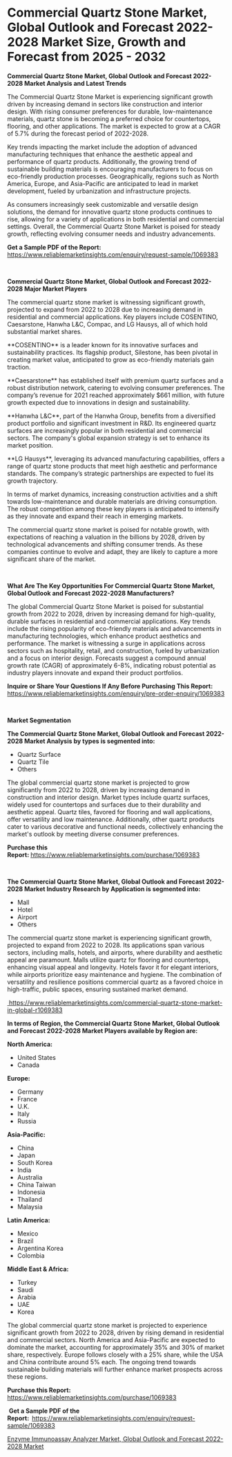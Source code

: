 <p><h1>Commercial Quartz Stone Market, Global Outlook and Forecast 2022-2028 Market Size, Growth and Forecast from 2025 - 2032</h1></p><p><strong>Commercial Quartz Stone Market, Global Outlook and Forecast 2022-2028 Market Analysis and Latest Trends</strong></p>
<p><p>The Commercial Quartz Stone Market is experiencing significant growth driven by increasing demand in sectors like construction and interior design. With rising consumer preferences for durable, low-maintenance materials, quartz stone is becoming a preferred choice for countertops, flooring, and other applications. The market is expected to grow at a CAGR of 5.7% during the forecast period of 2022-2028.</p><p>Key trends impacting the market include the adoption of advanced manufacturing techniques that enhance the aesthetic appeal and performance of quartz products. Additionally, the growing trend of sustainable building materials is encouraging manufacturers to focus on eco-friendly production processes. Geographically, regions such as North America, Europe, and Asia-Pacific are anticipated to lead in market development, fueled by urbanization and infrastructure projects.</p><p>As consumers increasingly seek customizable and versatile design solutions, the demand for innovative quartz stone products continues to rise, allowing for a variety of applications in both residential and commercial settings. Overall, the Commercial Quartz Stone Market is poised for steady growth, reflecting evolving consumer needs and industry advancements.</p></p>
<p><strong>Get a Sample PDF of the Report:&nbsp;</strong> <a href="https://www.reliablemarketinsights.com/enquiry/request-sample/1069383?utm_campaign=3498&utm_medium=2&utm_source=Github&utm_content=ia&utm_term=21032025&utm_id=commercial-quartz-stone-market-global-outlook-and-forecast-2022-2028">https://www.reliablemarketinsights.com/enquiry/request-sample/1069383</a></p>
<p>&nbsp;</p>
<p><strong>Commercial Quartz Stone Market, Global Outlook and Forecast 2022-2028 Major Market Players</strong></p>
<p><p>The commercial quartz stone market is witnessing significant growth, projected to expand from 2022 to 2028 due to increasing demand in residential and commercial applications. Key players include COSENTINO, Caesarstone, Hanwha L&C, Compac, and LG Hausys, all of which hold substantial market shares.</p><p>**COSENTINO** is a leader known for its innovative surfaces and sustainability practices. Its flagship product, Silestone, has been pivotal in creating market value, anticipated to grow as eco-friendly materials gain traction.</p><p>**Caesarstone** has established itself with premium quartz surfaces and a robust distribution network, catering to evolving consumer preferences. The company’s revenue for 2021 reached approximately $661 million, with future growth expected due to innovations in design and sustainability.</p><p>**Hanwha L&C**, part of the Hanwha Group, benefits from a diversified product portfolio and significant investment in R&D. Its engineered quartz surfaces are increasingly popular in both residential and commercial sectors. The company's global expansion strategy is set to enhance its market position.</p><p>**LG Hausys**, leveraging its advanced manufacturing capabilities, offers a range of quartz stone products that meet high aesthetic and performance standards. The company’s strategic partnerships are expected to fuel its growth trajectory.</p><p>In terms of market dynamics, increasing construction activities and a shift towards low-maintenance and durable materials are driving consumption. The robust competition among these key players is anticipated to intensify as they innovate and expand their reach in emerging markets.</p><p>The commercial quartz stone market is poised for notable growth, with expectations of reaching a valuation in the billions by 2028, driven by technological advancements and shifting consumer trends. As these companies continue to evolve and adapt, they are likely to capture a more significant share of the market.</p></p>
<p>&nbsp;</p>
<p><strong>What Are The Key Opportunities For Commercial Quartz Stone Market, Global Outlook and Forecast 2022-2028 Manufacturers?</strong></p>
<p><p>The global Commercial Quartz Stone Market is poised for substantial growth from 2022 to 2028, driven by increasing demand for high-quality, durable surfaces in residential and commercial applications. Key trends include the rising popularity of eco-friendly materials and advancements in manufacturing technologies, which enhance product aesthetics and performance. The market is witnessing a surge in applications across sectors such as hospitality, retail, and construction, fueled by urbanization and a focus on interior design. Forecasts suggest a compound annual growth rate (CAGR) of approximately 6-8%, indicating robust potential as industry players innovate and expand their product portfolios.</p></p>
<p><strong>Inquire or Share Your Questions If Any Before Purchasing This Report:</strong> <a href="https://www.reliablemarketinsights.com/enquiry/pre-order-enquiry/1069383?utm_campaign=3498&utm_medium=2&utm_source=Github&utm_content=ia&utm_term=21032025&utm_id=commercial-quartz-stone-market-global-outlook-and-forecast-2022-2028">https://www.reliablemarketinsights.com/enquiry/pre-order-enquiry/1069383</a></p>
<p>&nbsp;</p>
<p><strong>Market Segmentation</strong></p>
<p><strong>The Commercial Quartz Stone Market, Global Outlook and Forecast 2022-2028 Market Analysis by types is segmented into:</strong></p>
<p><ul><li>Quartz Surface</li><li>Quartz Tile</li><li>Others</li></ul></p>
<p><p>The global commercial quartz stone market is projected to grow significantly from 2022 to 2028, driven by increasing demand in construction and interior design. Market types include quartz surfaces, widely used for countertops and surfaces due to their durability and aesthetic appeal. Quartz tiles, favored for flooring and wall applications, offer versatility and low maintenance. Additionally, other quartz products cater to various decorative and functional needs, collectively enhancing the market's outlook by meeting diverse consumer preferences.</p></p>
<p><strong>Purchase this Report:&nbsp;</strong><a href="https://www.reliablemarketinsights.com/purchase/1069383?utm_campaign=3498&utm_medium=2&utm_source=Github&utm_content=ia&utm_term=21032025&utm_id=commercial-quartz-stone-market-global-outlook-and-forecast-2022-2028">https://www.reliablemarketinsights.com/purchase/1069383</a></p>
<p>&nbsp;</p>
<p><strong>The Commercial Quartz Stone Market, Global Outlook and Forecast 2022-2028 Market Industry Research by Application is segmented into:</strong></p>
<p><ul><li>Mall</li><li>Hotel</li><li>Airport</li><li>Others</li></ul></p>
<p><p>The commercial quartz stone market is experiencing significant growth, projected to expand from 2022 to 2028. Its applications span various sectors, including malls, hotels, and airports, where durability and aesthetic appeal are paramount. Malls utilize quartz for flooring and countertops, enhancing visual appeal and longevity. Hotels favor it for elegant interiors, while airports prioritize easy maintenance and hygiene. The combination of versatility and resilience positions commercial quartz as a favored choice in high-traffic, public spaces, ensuring sustained market demand.</p></p>
<p><a href="https://www.reliablemarketinsights.com/commercial-quartz-stone-market-in-global-r1069383?utm_campaign=3498&utm_medium=2&utm_source=Github&utm_content=ia&utm_term=21032025&utm_id=commercial-quartz-stone-market-global-outlook-and-forecast-2022-2028">&nbsp;https://www.reliablemarketinsights.com/commercial-quartz-stone-market-in-global-r1069383</a></p>
<p><strong>In terms of Region, the Commercial Quartz Stone Market, Global Outlook and Forecast 2022-2028 Market Players available by Region are:</strong></p>
<p>
    <p> <strong> North America: </strong>
        <ul>
            <li>United States</li>
            <li>Canada</li>
        </ul>
        </p> 
    <p> <strong> Europe: </strong>
        <ul>
            <li>Germany</li>
            <li>France</li>
            <li>U.K.</li>
            <li>Italy</li>
            <li>Russia</li>
        </ul>
        </p> 
    <p> <strong> Asia-Pacific: </strong>
        <ul>
            <li>China</li>
            <li>Japan</li>
            <li>South Korea</li>
            <li>India</li>
            <li>Australia</li>
            <li>China Taiwan</li>
            <li>Indonesia</li>
            <li>Thailand</li>
            <li>Malaysia</li>
        </ul>
        </p> 
    <p> <strong> Latin America: </strong>
        <ul>
            <li>Mexico</li>
            <li>Brazil</li>
            <li>Argentina Korea</li>
            <li>Colombia</li>
        </ul>
        </p> 
    <p> <strong> Middle East & Africa: </strong>
        <ul>
            <li>Turkey</li>
            <li>Saudi</li>
            <li>Arabia</li>
            <li>UAE</li>
            <li>Korea</li>
        </ul>
    </p>
    </p>
<p><p>The global commercial quartz stone market is projected to experience significant growth from 2022 to 2028, driven by rising demand in residential and commercial sectors. North America and Asia-Pacific are expected to dominate the market, accounting for approximately 35% and 30% of market share, respectively. Europe follows closely with a 25% share, while the USA and China contribute around 5% each. The ongoing trend towards sustainable building materials will further enhance market prospects across these regions.</p></p>
<p><strong>Purchase this Report: </strong><a href="https://www.reliablemarketinsights.com/purchase/1069383?utm_campaign=3498&utm_medium=2&utm_source=Github&utm_content=ia&utm_term=21032025&utm_id=commercial-quartz-stone-market-global-outlook-and-forecast-2022-2028">https://www.reliablemarketinsights.com/purchase/1069383</a></p>
<p>&nbsp;<strong>Get a Sample PDF of the Report:&nbsp;&nbsp;</strong><a href="https://www.reliablemarketinsights.com/enquiry/request-sample/1069383?utm_campaign=3498&utm_medium=2&utm_source=Github&utm_content=ia&utm_term=21032025&utm_id=commercial-quartz-stone-market-global-outlook-and-forecast-2022-2028">https://www.reliablemarketinsights.com/enquiry/request-sample/1069383</a></p>
<p><strong></strong></p>
<p><p><a href="https://github.com/welidaeisya/Market-Research-Report-List-1/blob/main/enzyme-immunoassay-analyzer-market-global-outlook-and-forecast-2022-2028-market.md?utm_campaign=3498&utm_medium=2&utm_source=Github&utm_content=ia&utm_term=21032025&utm_id=commercial-quartz-stone-market-global-outlook-and-forecast-2022-2028">Enzyme Immunoassay Analyzer Market, Global Outlook and Forecast 2022-2028 Market</a></p></p>